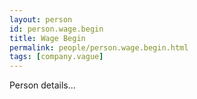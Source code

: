 ```yaml
---
layout: person
id: person.wage.begin
title: Wage Begin
permalink: people/person.wage.begin.html
tags: [company.vague]
---
```


Person details...